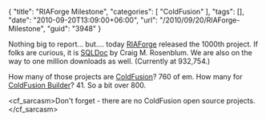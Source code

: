 {
	"title": "RIAForge Milestone",
	"categories": [
		"ColdFusion"
	],
	"tags": [],
	"date": "2010-09-20T13:09:00+06:00",
	"url": "/2010/09/20/RIAForge-Milestone",
	"guid": "3948"
}

Nothing big to report... but.... today <a href="http://www.riaforge.org">RIAForge</a> released the 1000th project. If folks are curious, it is <a href="http://sqldoc.riaforge.org/">SQLDoc</a> by Craig M. Rosenblum. We are also on the way to one million downloads as well. (Currently at 932,754.) 

How many of those projects are <a href="http://www.riaforge.org/index.cfm?event=page.category&id=1">ColdFusion</a>? 760 of em. How many for <a href="http://www.riaforge.org/index.cfm?event=page.category&id=14">ColdFusion Builder</a>? 41. So a bit over 800.

&lt;cf_sarcasm&gt;Don't forget - there are no ColdFusion open source projects.&lt;/cf_sarcasm&gt;